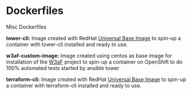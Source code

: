 # Dockerfiles
Misc Dockerfiles

**tower-cli:** Image created with RedHat [Universal Base Image](https://www.redhat.com/en/blog/introducing-red-hat-universal-base-image) to spin-up a container with tower-cli installed and ready to use.

**w3af-custom-image:** Image created using centos as base image for installation of the [W3aF](http://w3af.org/) project to spin-up a container on OpenShift to do 100% automated tests started by ansible tower

**terraform-cli:** Image created with RedHat [Universal Base Image](https://www.redhat.com/en/blog/introducing-red-hat-universal-base-image) to spin-up a container with terraform-cli installed and ready to use.
